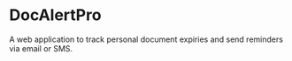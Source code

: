 # DocAlertPro
A web application to track personal document expiries and send reminders via email or SMS.
